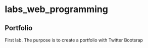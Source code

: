# labs_web_programming

## Portfolio 
First lab. The purpose is to create a portfolio with Twitter Bootsrap

